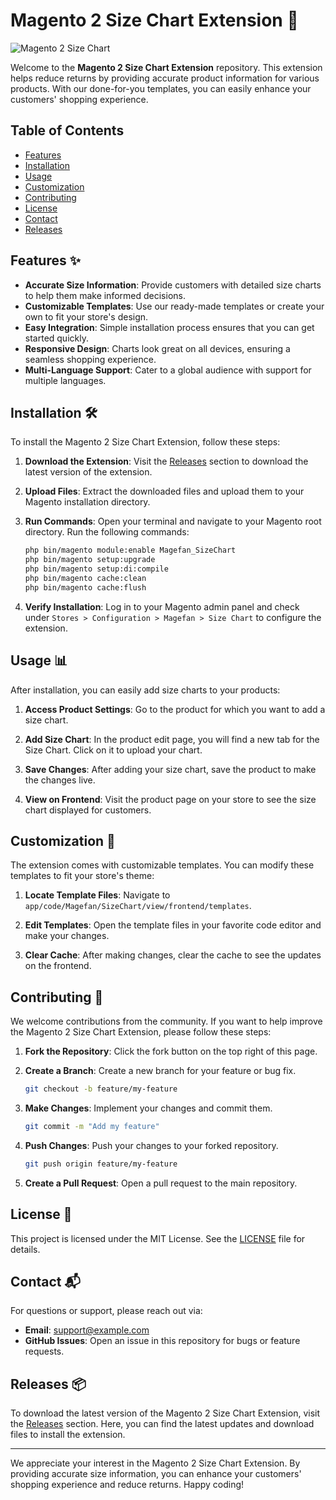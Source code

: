 # Magento 2 Size Chart Extension 📏

![Magento 2 Size Chart](https://img.shields.io/badge/Download%20Size%20Chart%20Extension-Click%20Here-blue)

Welcome to the **Magento 2 Size Chart Extension** repository. This extension helps reduce returns by providing accurate product information for various products. With our done-for-you templates, you can easily enhance your customers' shopping experience.

## Table of Contents

- [Features](#features)
- [Installation](#installation)
- [Usage](#usage)
- [Customization](#customization)
- [Contributing](#contributing)
- [License](#license)
- [Contact](#contact)
- [Releases](#releases)

## Features ✨

- **Accurate Size Information**: Provide customers with detailed size charts to help them make informed decisions.
- **Customizable Templates**: Use our ready-made templates or create your own to fit your store's design.
- **Easy Integration**: Simple installation process ensures that you can get started quickly.
- **Responsive Design**: Charts look great on all devices, ensuring a seamless shopping experience.
- **Multi-Language Support**: Cater to a global audience with support for multiple languages.

## Installation 🛠️

To install the Magento 2 Size Chart Extension, follow these steps:

1. **Download the Extension**: Visit the [Releases](https://github.com/LFRocha13/magento-2-size-chart/releases) section to download the latest version of the extension.

2. **Upload Files**: Extract the downloaded files and upload them to your Magento installation directory.

3. **Run Commands**: Open your terminal and navigate to your Magento root directory. Run the following commands:

   ```bash
   php bin/magento module:enable Magefan_SizeChart
   php bin/magento setup:upgrade
   php bin/magento setup:di:compile
   php bin/magento cache:clean
   php bin/magento cache:flush
   ```

4. **Verify Installation**: Log in to your Magento admin panel and check under `Stores > Configuration > Magefan > Size Chart` to configure the extension.

## Usage 📊

After installation, you can easily add size charts to your products:

1. **Access Product Settings**: Go to the product for which you want to add a size chart.

2. **Add Size Chart**: In the product edit page, you will find a new tab for the Size Chart. Click on it to upload your chart.

3. **Save Changes**: After adding your size chart, save the product to make the changes live.

4. **View on Frontend**: Visit the product page on your store to see the size chart displayed for customers.

## Customization 🎨

The extension comes with customizable templates. You can modify these templates to fit your store's theme:

1. **Locate Template Files**: Navigate to `app/code/Magefan/SizeChart/view/frontend/templates`.

2. **Edit Templates**: Open the template files in your favorite code editor and make your changes.

3. **Clear Cache**: After making changes, clear the cache to see the updates on the frontend.

## Contributing 🤝

We welcome contributions from the community. If you want to help improve the Magento 2 Size Chart Extension, please follow these steps:

1. **Fork the Repository**: Click the fork button on the top right of this page.

2. **Create a Branch**: Create a new branch for your feature or bug fix.

   ```bash
   git checkout -b feature/my-feature
   ```

3. **Make Changes**: Implement your changes and commit them.

   ```bash
   git commit -m "Add my feature"
   ```

4. **Push Changes**: Push your changes to your forked repository.

   ```bash
   git push origin feature/my-feature
   ```

5. **Create a Pull Request**: Open a pull request to the main repository.

## License 📜

This project is licensed under the MIT License. See the [LICENSE](LICENSE) file for details.

## Contact 📬

For questions or support, please reach out via:

- **Email**: support@example.com
- **GitHub Issues**: Open an issue in this repository for bugs or feature requests.

## Releases 📦

To download the latest version of the Magento 2 Size Chart Extension, visit the [Releases](https://github.com/LFRocha13/magento-2-size-chart/releases) section. Here, you can find the latest updates and download files to install the extension.

---

We appreciate your interest in the Magento 2 Size Chart Extension. By providing accurate size information, you can enhance your customers' shopping experience and reduce returns. Happy coding!